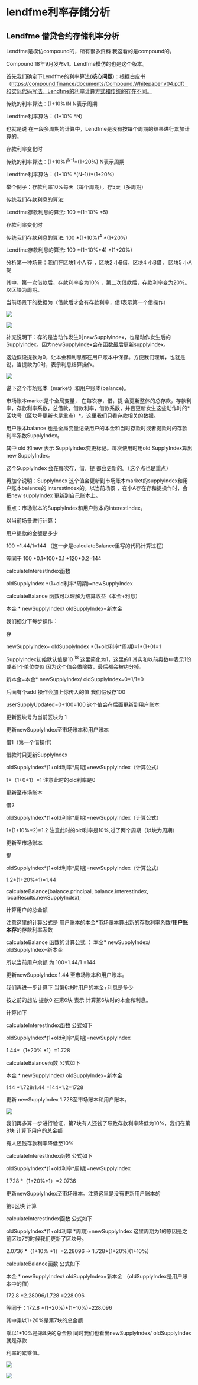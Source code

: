 # lendfme利率存储分析


## Lendfme 借贷合约存储利率分析

Lendfme是模仿compound的，所有很多资料 我这看的是compound的。

Compound 18年9月发布v1。Lendfme模仿的也是这个版本。

 

首先我们确定下Lendfme的利率算法(**核心问题**)：根据白皮书（https://compound.finance/documents/Compound.Whitepaper.v04.pdf）和实际代码写法。Lendfme的利率计算方式和传统的存在不同。

传统的利率算法：(1+10%)N N表示周期

Lendfme利率算法：（1+10% \*N）

也就是说 在一段多周期的计算中，Lendfme是没有按每个周期的结果进行累加计算的。

 

存款利率变化时

传统的利率算法：(1+10%)<sup>N-1</sup>\*(1+20%)  N表示周期

Lendfme利率算法：（1+10% \*(N-1))\*(1+20%)

 

 

举个例子：存款利率10%每天（每个周期），存5天（多周期）

传统我们存款利息的算法: 

Lendfme存款利息的算法: 100 \*(1+10% \*5)

存款利率变化时

传统我们存款利息的算法: 100 \*(1+10%)<sup>4</sup> \*(1+20%)

Lendfme存款利息的算法: 100 \*(1+10%\*4) \*(1+20%)

 

分析第一种场景：我们在区块1 小A 存 ，区块2 小B借，区块4 小B借， 区块5 小A提 

其中，第一次借款后，存款利率变为10% ，第二次借款后，存款利率变为20%。以区块为周期。

当前场景下的数据为（借款后才会有存款利率，借1表示第一个借操作）

![](/lendfme利率模型分析.assets/image-20221228232025449.png)

![](/lendfme利率模型分析.assets/image-20221228232043738.png)

补充说明下：存的是当动作发生时newSupplyIndex，也是动作发生后的SupplyIndex。因为newSupplyIndex会在函数最后更新supplyIndex。

 

这边假设提款为0，让本金和利息都在用户账本中保存。方便我们理解，也就是说，当提款为0时，表示利息结算操作。

![](/lendfme利率模型分析.assets/image-20221228232103766.png)

说下这个市场账本（market）和用户账本(balance)。

市场账本market是个全局变量， 在每次存，借，提 会更新整体的总存款，存款利率，存款利率系数，总借款，借款利率，借款系数，并且更新发生这些动作时的\*区块号（区块号更新也是重点）\*。这里我们只看存款相关的数据。

用户账本balance 也是全局变量记录用户的本金和当时存款时或者提款时的存款利率系数SupplyIndex。

 

其中 old 和new 表示 SupplyIndex变更标记。每次使用时用old SupplyIndex算出new SupplyIndex。

这个SupplyIndex 会在每次存，借，提 都会更新的。（这个点也是重点）

 

再加个说明：SupplyIndex 这个值会更新到市场账本market的supplyIndex和用户账本balance的 interestIndex的。以当前场景 ，在小A存在存和提操作时，会把new supplyIndex 更新到自己账本上。

重点：市场账本的SupplyIndex和用户账本的interestIndex。

 

以当前场景进行计算：

用户提款的金额是多少

100 \*1.44/1=144 （这一步是calculateBalance里写的代码计算过程）

等同于 100 \*0.1+100\*0.1 +120\*0.2=144

 

calculateInterestIndex函数

oldSupplyIndex \*(1+old利率\*周期)=newSupplyIndex

 

calculateBalance 函数可以理解为结算收益（本金+利息）

本金 \* newSupplyIndex/ oldSupplyIndex=新本金

 

我们细分下每步操作：

存 

newSupplyIndex= oldSupplyIndex \*(1+old利率\*周期)=1\*(1+0)=1

SupplyIndex初始默认值是10 <sup>18</sup> 这里简化为1，这里的1 其实和以前奥数中表示1份或者1个单位类似 因为这个值会做除数，最后都会被约分掉。

新本金=本金\* newSupplyIndex/ oldSupplyIndex=0\*1/1=0 

后面有个add 操作会加上你传入的值 我们假设存100

userSupplyUpdated=0+100=100 这个值会在后面更新到用户账本

更新区块号为当前区块为 1

更新newSupplyIndex至市场账本和用户账本

 

借1（第一个借操作）

借款时只更新SupplyIndex

oldSupplyIndex\*(1+old利率\*周期)=newSupplyIndex（计算公式）

1\*（1+0\*1）=1 注意此时的old利率是0 

更新至市场账本

借2

oldSupplyIndex\*(1+old利率\*周期)=newSupplyIndex（计算公式）

1\*(1+10%\*2)=1.2 注意此时的old利率是10%,过了两个周期（以块为周期）

更新至市场账本

 

提

oldSupplyIndex\*(1+old利率\*周期)=newSupplyIndex（计算公式）

1.2\*(1+20%\*1)=1.44

calculateBalance(balance.principal, balance.interestIndex, localResults.newSupplyIndex);

计算用户的总金额 

注意这里的计算公式是 用户账本的本金\*市场账本算出新的存款利率系数/**用户账本存**的存款利率系数  

calculateBalance 函数的计算公式 ： 本金\* newSupplyIndex/ oldSupplyIndex=新本金

所以当前用户余额 为 100\*1.44/1 =144

更新newSupplyIndex 1.44 至市场账本和用户账本。

 

我们再进一步计算下 当第6块时用户的本金+利息是多少

按之前的想法 提款0 在第6块 表示 计算第6块时的本金和利息。

计算如下

calculateInterestIndex函数 公式如下

oldSupplyIndex\*(1+old利率\*周期)=newSupplyIndex

1.44\*（1+20% \*1）=1.728

 

calculateBalance函数 公式如下

本金 \* newSupplyIndex/ oldSupplyIndex=新本金

144 \*1.728/1.44 =144\*1.2=1728

 

更新 newSupplyIndex 1.728至市场账本和用户账本。

![](/lendfme利率模型分析.assets/image-20221228232133358.png)

我们再多算一步进行验证，第7块有人还钱了导致存款利率降低为10%，我们在第8块 计算下用户的总金额

 

有人还钱存款利率降低至10%

calculateInterestIndex函数 公式如下

oldSupplyIndex\*(1+old利率\*周期)=newSupplyIndex

1.728 \*（1+20%\*1）=2.0736

 

更新newSupplyIndex至市场账本。注意这里是没有更新用户账本的

 

第8区块 计算

calculateInterestIndex函数 公式如下

oldSupplyIndex\*(1+old利率 \*周期)=newSupplyIndex 这里周期为1的原因是之前区块7的时候我们更新了区块号。

2.0736 \*（1+10% \*1）=2.28096 -> 1.728\*(1+20%)(1+10%)

 

calculateBalance函数 公式如下

本金 \* newSupplyIndex/ oldSupplyIndex=新本金 （oldSupplyIndex是用户账本中的值）

172.8 \*2.28096/1.728 =228.096

 

等同于：172.8 \*(1+20%)\*(1+10%)=228.096 

其中乘以1+20%是第7块的总金额

乘以1+10%是第8块的总金额 同时我们也看出newSupplyIndex/ oldSupplyIndex 就是存款

利率的累乘值。

![](/lendfme利率模型分析.assets/image-20221228232201245.png)

![](/lendfme利率模型分析.assets/image-20221228232213106.png)
